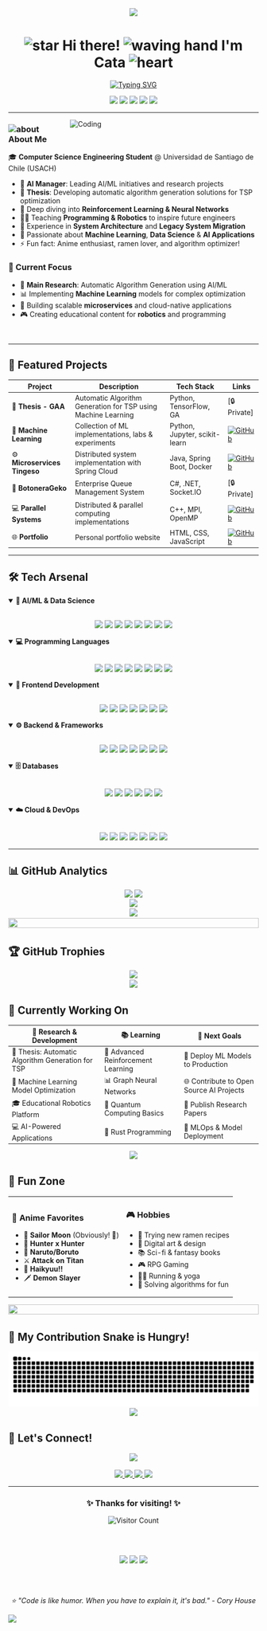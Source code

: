 <!-- Header animado con gradiente -->
<div align="center">
  <img src="https://capsule-render.vercel.app/api?type=waving&color=gradient&customColorList=12,16,20,24,28&height=200&section=header&text=Catalina%20Olivares&fontSize=60&animation=fadeIn&fontAlignY=35&desc=Computer%20Science%20Engineer%20%7C%20AI%20Manager%20%7C%20ML%20Researcher&descAlignY=55&descSize=18" />
</div>

<!-- Saludo con animaciones -->
<h1 align="center">
  <img src="https://media.tenor.com/h5F7PZhXNisAAAAj/star.gif" width="50px" alt="star" />
  Hi there! <img src="https://media.giphy.com/media/hvRJCLFzcasrR4ia7z/giphy.gif" width="30px" alt="waving hand"> I'm Cata
  <img src="https://media.tenor.com/rkAEqes681cAAAAj/purple-heart-purple.gif" width="40px" alt="heart" />
</h1>

<!-- Typing SVG -->
<p align="center">
  <a href="https://github.com/DenverCoder1/readme-typing-svg">
    <img src="https://readme-typing-svg.herokuapp.com?font=Fira+Code&pause=1000&color=9D4EDD&center=true&vCenter=true&random=false&width=600&lines=AI+Manager+%26+ML+Researcher+%F0%9F%A4%96;Computer+Science+Engineer+USACH+%F0%9F%8E%93;Reinforcement+Learning+Enthusiast+%F0%9F%A7%A0;Teaching+Robotics+%26+Programming+%F0%9F%93%9A;Building+the+Future+with+AI+%F0%9F%9A%80" alt="Typing SVG" />
  </a>
</p>

<!-- Cute divider con más GIFs kawaii -->
<p align="center">
  <img src="https://media.tenor.com/xjj2Bt60AQcAAAAj/sailor-moon-heart-eyes.gif" width="60px" />
  <img src="https://media.tenor.com/O1giINuZjxAAAAAj/flowers.gif" width="50px" />
  <img src="https://media.tenor.com/Gg6TH2YU9SMAAAAj/ramen-cute-ramen.gif" width="60px" />
  <img src="https://media.tenor.com/suYddJa-q34AAAAj/hxh.gif" width="60px" />
  <img src="https://media.tenor.com/KF5jT1bsTU0AAAAj/heart.gif" width="40px" />
</p>

---

<!-- About Me Section con layout mejorado -->
<img align="right" width="380" src="https://media.tenor.com/Ck-OOIzPHwUAAAAi/bubu-eating-on-computer-eating.gif" alt="Coding" style="margin: 0 0 20px 20px;" />

### <img src="https://media.giphy.com/media/ObNTw8Uzwy6KQ/giphy.gif" width="30px" alt="about"> About Me

🎓 **Computer Science Engineering Student** @ Universidad de Santiago de Chile (USACH)
- 🤖 **AI Manager**: Leading AI/ML initiatives and research projects
- 🧬 **Thesis**: Developing automatic algorithm generation solutions for TSP optimization
- 🔬 Deep diving into **Reinforcement Learning & Neural Networks**
- 👩‍🏫 Teaching **Programming & Robotics** to inspire future engineers
- 💼 Experience in **System Architecture** and **Legacy System Migration**
- 🎯 Passionate about **Machine Learning**, **Data Science** & **AI Applications**
- ⚡ Fun fact: Anime enthusiast, ramen lover, and algorithm optimizer!

### 🎯 Current Focus
- 🧠 **Main Research**: Automatic Algorithm Generation using AI/ML
- 📊 Implementing **Machine Learning** models for complex optimization
- 🚀 Building scalable **microservices** and cloud-native applications
- 🎮 Creating educational content for **robotics** and programming

<br clear="right"/>

---

<!-- Featured Projects Section con emojis mejorados -->
## 🌟 Featured Projects

<div align="center">
  
| Project | Description | Tech Stack | Links |
|---------|-------------|------------|-------|
| 🧬 **Thesis - GAA** | Automatic Algorithm Generation for TSP using Machine Learning | Python, TensorFlow, GA | [🔒 Private] |
| 🤖 **Machine Learning** | Collection of ML implementations, labs & experiments | Python, Jupyter, scikit-learn | [![GitHub](https://img.shields.io/badge/Code-View-purple?style=flat&logo=github)](https://github.com/CatalinaOlivares/Machine-Learning) |
| ⚙️ **Microservices Tingeso** | Distributed system implementation with Spring Cloud | Java, Spring Boot, Docker | [![GitHub](https://img.shields.io/badge/Code-View-purple?style=flat&logo=github)](https://github.com/CatalinaOlivares/Tingeso2) |
| 🎯 **BotoneraGeko** | Enterprise Queue Management System | C#, .NET, Socket.IO | [🔒 Private] |
| 💻 **Parallel Systems** | Distributed & parallel computing implementations | C++, MPI, OpenMP | [![GitHub](https://img.shields.io/badge/Code-View-purple?style=flat&logo=github)](https://github.com/CatalinaOlivares/lab3paralelos) |
| 🌐 **Portfolio** | Personal portfolio website | HTML, CSS, JavaScript | [![GitHub](https://img.shields.io/badge/Code-View-purple?style=flat&logo=github)](https://github.com/CatalinaOlivares/catalinaolivares.github.io) |

</div>

---

<!-- Tech Stack mejorado con categorías y más iconos -->
## 🛠️ Tech Arsenal

<details open>
<summary><b>🤖 AI/ML & Data Science</b></summary>
<br>
<p align="center">
  <img src="https://img.shields.io/badge/TensorFlow-FF6F00?style=for-the-badge&logo=tensorflow&logoColor=white" />
  <img src="https://img.shields.io/badge/PyTorch-EE4C2C?style=for-the-badge&logo=pytorch&logoColor=white" />
  <img src="https://img.shields.io/badge/scikit--learn-F7931E?style=for-the-badge&logo=scikit-learn&logoColor=white" />
  <img src="https://img.shields.io/badge/Keras-D00000?style=for-the-badge&logo=keras&logoColor=white" />
  <img src="https://img.shields.io/badge/Pandas-150458?style=for-the-badge&logo=pandas&logoColor=white" />
  <img src="https://img.shields.io/badge/NumPy-013243?style=for-the-badge&logo=numpy&logoColor=white" />
  <img src="https://img.shields.io/badge/Matplotlib-11557c?style=for-the-badge" />
  <img src="https://img.shields.io/badge/Jupyter-F37626?style=for-the-badge&logo=jupyter&logoColor=white" />
</p>
</details>

<details open>
<summary><b>💻 Programming Languages</b></summary>
<br>
<p align="center">
  <img src="https://img.shields.io/badge/Python-3776AB?style=for-the-badge&logo=python&logoColor=white" />
  <img src="https://img.shields.io/badge/C%23-239120?style=for-the-badge&logo=c-sharp&logoColor=white" />
  <img src="https://img.shields.io/badge/Java-ED8B00?style=for-the-badge&logo=openjdk&logoColor=white" />
  <img src="https://img.shields.io/badge/JavaScript-F7DF1E?style=for-the-badge&logo=javascript&logoColor=black" />
  <img src="https://img.shields.io/badge/TypeScript-007ACC?style=for-the-badge&logo=typescript&logoColor=white" />
  <img src="https://img.shields.io/badge/C++-00599C?style=for-the-badge&logo=c%2B%2B&logoColor=white" />
  <img src="https://img.shields.io/badge/R-276DC3?style=for-the-badge&logo=r&logoColor=white" />
  <img src="https://img.shields.io/badge/MATLAB-0076A8?style=for-the-badge&logo=mathworks&logoColor=white" />
</p>
</details>

<details open>
<summary><b>🎨 Frontend Development</b></summary>
<br>
<p align="center">
  <img src="https://img.shields.io/badge/Angular-DD0031?style=for-the-badge&logo=angular&logoColor=white" />
  <img src="https://img.shields.io/badge/React-20232A?style=for-the-badge&logo=react&logoColor=61DAFB" />
  <img src="https://img.shields.io/badge/Vue.js-4FC08D?style=for-the-badge&logo=vue.js&logoColor=white" />
  <img src="https://img.shields.io/badge/HTML5-E34F26?style=for-the-badge&logo=html5&logoColor=white" />
  <img src="https://img.shields.io/badge/CSS3-1572B6?style=for-the-badge&logo=css3&logoColor=white" />
  <img src="https://img.shields.io/badge/Bootstrap-563D7C?style=for-the-badge&logo=bootstrap&logoColor=white" />
  <img src="https://img.shields.io/badge/Tailwind_CSS-38B2AC?style=for-the-badge&logo=tailwind-css&logoColor=white" />
</p>
</details>

<details open>
<summary><b>⚙️ Backend & Frameworks</b></summary>
<br>
<p align="center">
  <img src="https://img.shields.io/badge/.NET-5C2D91?style=for-the-badge&logo=.net&logoColor=white" />
  <img src="https://img.shields.io/badge/Spring_Boot-6DB33F?style=for-the-badge&logo=spring&logoColor=white" />
  <img src="https://img.shields.io/badge/Node.js-43853D?style=for-the-badge&logo=node.js&logoColor=white" />
  <img src="https://img.shields.io/badge/Express.js-404D59?style=for-the-badge" />
  <img src="https://img.shields.io/badge/Django-092E20?style=for-the-badge&logo=django&logoColor=white" />
  <img src="https://img.shields.io/badge/Flask-000000?style=for-the-badge&logo=flask&logoColor=white" />
  <img src="https://img.shields.io/badge/FastAPI-009688?style=for-the-badge&logo=fastapi&logoColor=white" />
</p>
</details>

<details open>
<summary><b>🗄️ Databases</b></summary>
<br>
<p align="center">
  <img src="https://img.shields.io/badge/PostgreSQL-316192?style=for-the-badge&logo=postgresql&logoColor=white" />
  <img src="https://img.shields.io/badge/MySQL-00000F?style=for-the-badge&logo=mysql&logoColor=white" />
  <img src="https://img.shields.io/badge/MongoDB-4EA94B?style=for-the-badge&logo=mongodb&logoColor=white" />
  <img src="https://img.shields.io/badge/SQL_Server-CC2927?style=for-the-badge&logo=microsoft-sql-server&logoColor=white" />
  <img src="https://img.shields.io/badge/Redis-DC382D?style=for-the-badge&logo=redis&logoColor=white" />
  <img src="https://img.shields.io/badge/Oracle-F80000?style=for-the-badge&logo=oracle&logoColor=white" />
</p>
</details>

<details open>
<summary><b>☁️ Cloud & DevOps</b></summary>
<br>
<p align="center">
  <img src="https://img.shields.io/badge/Docker-2496ED?style=for-the-badge&logo=docker&logoColor=white" />
  <img src="https://img.shields.io/badge/Kubernetes-326CE5?style=for-the-badge&logo=kubernetes&logoColor=white" />
  <img src="https://img.shields.io/badge/Azure-0089D0?style=for-the-badge&logo=microsoft-azure&logoColor=white" />
  <img src="https://img.shields.io/badge/AWS-232F3E?style=for-the-badge&logo=amazon-aws&logoColor=white" />
  <img src="https://img.shields.io/badge/GitHub_Actions-2088FF?style=for-the-badge&logo=github-actions&logoColor=white" />
  <img src="https://img.shields.io/badge/Jenkins-D24939?style=for-the-badge&logo=Jenkins&logoColor=white" />
  <img src="https://img.shields.io/badge/Git-F05032?style=for-the-badge&logo=git&logoColor=white" />
</p>
</details>

---

<!-- GitHub Stats con diseño mejorado -->
## 📊 GitHub Analytics

<div align="center">
  <img width="49%" src="https://github-readme-stats.vercel.app/api?username=catalinaolivares&show_icons=true&theme=tokyonight&hide_border=true&bg_color=0D1117&title_color=9D4EDD&icon_color=9D4EDD&text_color=c9d1d9" />
  <img width="49%" src="https://github-readme-streak-stats.herokuapp.com/?user=catalinaolivares&theme=tokyonight&hide_border=true&background=0D1117&stroke=9D4EDD&ring=9D4EDD&fire=9D4EDD&currStreakLabel=9D4EDD" />
</div>

<div align="center">
  <img width="40%" src="https://github-readme-stats.vercel.app/api/top-langs/?username=catalinaolivares&layout=compact&theme=tokyonight&hide_border=true&bg_color=0D1117&title_color=9D4EDD&text_color=c9d1d9&langs_count=8" />
</div>

<!-- Activity Graph -->
<div align="center">
  <img width="90%" src="https://github-readme-activity-graph.vercel.app/graph?username=catalinaolivares&theme=tokyo-night&hide_border=true&bg_color=0D1117&color=9D4EDD&line=9D4EDD&point=FFFFFF" />
</div>

<!-- AI Separator -->
<div align="center">
  <img src="https://i.imgur.com/dBaSKWF.gif" height="20" width="100%">
</div>

<!-- Trophies -->
## 🏆 GitHub Trophies

<div align="center">
  <img src="https://github-profile-trophy.vercel.app/?username=catalinaolivares&theme=tokyonight&no-frame=true&no-bg=false&margin-w=4&column=7" />
</div>

<!-- Purple line separator -->
<div align="center">
  <img src="https://user-images.githubusercontent.com/73097560/115834477-dbab4500-a447-11eb-908a-139a6edaec5c.gif">
</div>

<!-- Current Focus con emojis más kawaii -->
## 🎯 Currently Working On

<div align="center">
  
| 🚀 Research & Development | 📚 Learning | 🌟 Next Goals |
|--------------------------|-------------|---------------|
| 🧬 Thesis: Automatic Algorithm Generation for TSP | 🧠 Advanced Reinforcement Learning | 🤖 Deploy ML Models to Production |
| 🤖 Machine Learning Model Optimization | 📊 Graph Neural Networks | 🌐 Contribute to Open Source AI Projects |
| 🎓 Educational Robotics Platform | 🔮 Quantum Computing Basics | 📝 Publish Research Papers |
| 💻 AI-Powered Applications | 🦀 Rust Programming | 🚀 MLOps & Model Deployment |

</div>

<!-- Aesthetic purple separator -->
<div align="center">
  <img src="https://user-images.githubusercontent.com/73097560/115834477-dbab4500-a447-11eb-908a-139a6edaec5c.gif">
</div>

<!-- Fun Section con más detalles -->
## 🌸 Fun Zone

<table align="center">
<tr>
<td>

### 🎌 Anime Favorites
- 🌙 **Sailor Moon** (Obviously! 💜)
- 🎯 **Hunter x Hunter**
- 🍜 **Naruto/Boruto**
- ⚔️ **Attack on Titan**
- 🏐 **Haikyuu!!**
- 🗡️ **Demon Slayer**

</td>
<td>

### 🎮 Hobbies
- 🍜 Trying new ramen recipes
- 🎨 Digital art & design  
- 📚 Sci-fi & fantasy books
- 🎮 RPG Gaming
- 🏃‍♀️ Running & yoga
- 🧩 Solving algorithms for fun

</td>
</tr>
</table>

<!-- Elegant separator -->
<div align="center">
  <img src="https://i.imgur.com/dBaSKWF.gif" height="20" width="100%">
</div>

<!-- Snake animation con título kawaii -->
## 🐍 My Contribution Snake is Hungry!

<div align="center">
  <img src="https://raw.githubusercontent.com/Elanza-48/Elanza-48/main/resources/img/github-contribution-grid-snake.svg" alt="snake animation" />
</div>

<!-- Aesthetic line separator -->
<div align="center">
  <img src="https://user-images.githubusercontent.com/73097560/115834477-dbab4500-a447-11eb-908a-139a6edaec5c.gif">
</div>

<!-- Connect Section con más GIFs kawaii -->
## 💌 Let's Connect!

<div align="center">
  <img src="https://media.tenor.com/xjj2Bt60AQcAAAAj/sailor-moon-heart-eyes.gif" width="80px" />
</div>

<p align="center">
  <a href="https://www.linkedin.com/in/catalina-olivares-maturana">
    <img src="https://img.shields.io/badge/LinkedIn-0077B5?style=for-the-badge&logo=linkedin&logoColor=white" />
  </a>
  <a href="mailto:catalina.olivares.m@usach.cl">
    <img src="https://img.shields.io/badge/Email-D14836?style=for-the-badge&logo=gmail&logoColor=white" />
  </a>
  <a href="https://github.com/catalinaolivares">
    <img src="https://img.shields.io/badge/GitHub-100000?style=for-the-badge&logo=github&logoColor=white" />
  </a>
  <a href="https://catalinaolivares.github.io">
    <img src="https://img.shields.io/badge/Portfolio-FF5722?style=for-the-badge&logo=google-chrome&logoColor=white" />
  </a>
</p>

---

<!-- Visitor Count Corregido -->
<div align="center">
  <h3>✨ Thanks for visiting! ✨</h3>
  
  ![Visitor Count](https://komarev.com/ghpvc/?username=catalinaolivares&color=9D4EDD&style=for-the-badge)
  
  <br><br>
  
  <img src="https://media.tenor.com/JyuRkIuKSzsAAAAj/heart-cute.gif" width="50px" />
  <img src="https://media.tenor.com/h5F7PZhXNisAAAAj/star.gif" width="60px" />
  <img src="https://media.tenor.com/JyuRkIuKSzsAAAAj/heart-cute.gif" width="50px" />
  
  <br><br>
  
  <i>⭐ "Code is like humor. When you have to explain it, it's bad." - Cory House</i>
  
</div>

<!-- Footer -->
<img src="https://capsule-render.vercel.app/api?type=waving&color=gradient&customColorList=12,16,20,24,28&height=100&section=footer" />

<!-- Hidden Sailor Moon Easter Egg -->
<!-- 
  🌙✨ In the name of the moon, I'll punish bad code! ✨🌙
  Found the easter egg? You're awesome! Send me a message with 🌙 
-->

